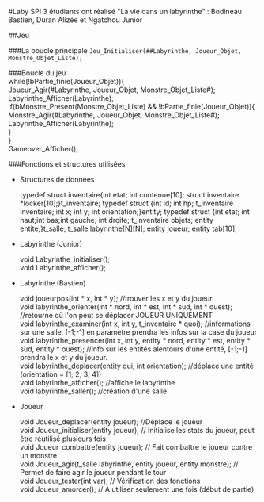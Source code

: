 #Laby SPI
3 étudiants ont réalisé "La vie dans un labyrinthe" : Bodineau Bastien, Duran Alizée et Ngatchou Junior  

##Jeu

###La boucle principale
`Jeu_Initialiser(##Labyrinthe, Joueur_Objet, Monstre_Objet_Liste);`  

###Boucle du jeu  
	while(!bPartie_finie(Joueur_Objet)){  
		Joueur_Agir(#Labyrinthe, Joueur_Objet, Monstre_Objet_Liste#);  
		Labyrinthe_Afficher(Labyrinthe);  
		if(bMonstre_Present(Monstre_Objet_Liste) && !bPartie_finie(Joueur_Objet)){  
    		Monstre_Agir(#Labyrinthe, Joueur_Objet, Monstre_Objet_Liste#);  
    		Labyrinthe_Afficher(Labyrinthe);  
  		}  
	}  
	Gameover_Afficher();  

###Fonctions et structures utilisées

* Structures de données  

	typedef struct inventaire{int etat; int contenue[10]; struct inventaire *locker[10];}t_inventaire;
	typedef struct {int id; int hp; t_inventaire inventaire; int x; int y; int orientation;}entity;
	typedef struct {int etat; int haut;int bas;int gauche; int droite; t_inventaire objets; entity entite;}t_salle;
    t_salle labyrinthe[N][N];
    entity joueur;
    entity tab[10];

* Labyrinthe (Junior)  

	void Labyrinthe_initialiser();  
    void Labyrinthe_afficher();  

* Labyrinthe (Bastien)

	void joueurpos(int * x, int * y); //trouver les x et y du joueur  
	void labyrinthe_orienter(int * nord, int * est, int * sud, int * ouest); //retourne où l'on peut se déplacer JOUEUR UNIQUEMENT  
	void labyrinthe_examiner(int x, int y, t_inventaire * quoi); //informations sur une salle, [-1;-1] en paramètre prendra les infos sur la case du joueur  
	void labyrinthe_presencer(int x, int y, entity * nord, entity * est, entity * sud, entity * ouest); //info sur les entités alentours d'une entité, [-1;-1] prendra le x et y du joueur.  
	void labyrinthe_deplacer(entity qui, int orientation); //déplace une entité (orientation = [1; 2; 3; 4])  
	void labyrinthe_afficher(); //affiche le labyrinthe  
	void labyrinthe_saller(); //création d'une salle  
	
* Joueur  

	void Joueur_deplacer(entity joueur); //Déplace le joueur  
	void Joueur_initialiser(entity joueur); // Initialise les stats du joueur, peut être réutilisé plusieurs fois  
	void Joueur_combattre(entity joueur); // Fait combattre le joueur contre un monstre  
	void Joueur_agir(t_salle labyrinthe, entity joueur, entity monstre); // Permet de faire agir le joueur pendant le tour  
	void Joueur_tester(int var); // Vérification des fonctions  
	void Joueur_amorcer(); // A utiliser seulement une fois (début de partie)  